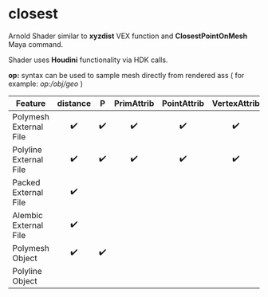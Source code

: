# closest
Arnold Shader similar to **xyzdist** VEX function and **ClosestPointOnMesh** Maya command.

Shader uses **Houdini** functionality via HDK calls.

**op:** syntax can be used to sample mesh directly from rendered ass ( for example: *op:/obj/geo* )


Feature | distance | P | PrimAttrib | PointAttrib | VertexAttrib
---|:---:|:---:|:---:|:---:|:---:
Polymesh External File | :heavy_check_mark: | :heavy_check_mark: | :heavy_check_mark: | :heavy_check_mark: | :heavy_check_mark:
Polyline External File | :heavy_check_mark: | :heavy_check_mark: | :heavy_check_mark: | :heavy_check_mark: | :heavy_check_mark:
Packed External File | :heavy_check_mark:
Alembic External File | :heavy_check_mark: 
Polymesh Object | :heavy_check_mark: | :heavy_check_mark:
Polyline Object |
